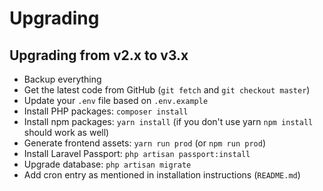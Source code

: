 # Upgrading

## Upgrading from v2.x to v3.x
+ Backup everything
+ Get the latest code from GitHub (`git fetch` and `git checkout master`)
+ Update your `.env` file based on `.env.example`
+ Install PHP packages: `composer install`
+ Install npm packages: `yarn install` (if you don't use yarn `npm install` should work as well)
+ Generate frontend assets: `yarn run prod` (or `npm run prod`)
+ Install Laravel Passport: `php artisan passport:install`
+ Upgrade database: `php artisan migrate`
+ Add cron entry as mentioned in installation instructions (`README.md`)
